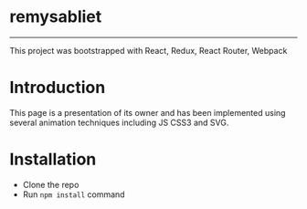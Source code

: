 # remysabliet
---
This project was bootstrapped with React, Redux, React Router, Webpack

# Introduction
This page is a presentation of its owner and has been implemented using 
several animation techniques including JS CSS3 and SVG.

# Installation
- Clone the repo
- Run `npm install` command



